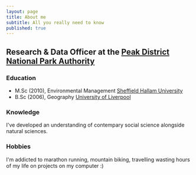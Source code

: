 ```yaml
---
layout: page
title: About me
subtitle: All you really need to know
published: true
---
```


## Research & Data Officer at the [Peak District National Park Authority](http://www.peakdistrict.gov.uk/)

### Education
* M.Sc (2010), Environmental Management [Sheffield Hallam University](http://www.shu.ac.uk/prospectus/course/145/)
* B.Sc (2006), Geography [University of Liverpool](https://www.liverpool.ac.uk/study/undergraduate/courses/geography-bsc-hons/overview/)

### Knowledge

I've developed an understanding of contempary social science alongside natural sciences. 

### Hobbies 

I'm addicted to marathon running, mountain biking, travelling wasting hours of my life on projects on my computer :)  


